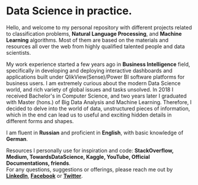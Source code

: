 # Data Science in practice.

Hello, and welcome to my personal repository with different projects related to classification problems, <b>Natural Language Processing</b>, and <b>Machine Learning</b> algorithms. Most of them are based on the materials and resources all over the web from highly qualified talented people and data scientists. 

My work experience started a few years ago in <b>Business Intelligence</b> field, specifically in developing and deploying interactive dashboards and applications built under QlikView(Sense)/Power BI software platforms for business users. I am extremely curious about the modern Data Science world, and rich variety of global issues and tasks unsolved. In 2018 I received Bachelor's in Computer Science, and two years later I graduated with Master (hons.) of Big Data Analysis and Machine Learning. Therefore, I decided to delve into the world of data, unstructured pieces of information, which in the end can lead us to useful and exciting hidden details in different forms and shapes.

I am fluent in <b>Russian</b> and proficient in <b>English</b>, with basic knowledge of <b>German</b>.

Resources I personally use for inspiration and code: <b>StackOverflow, Medium, TowardsDataScience, Kaggle, YouTube, Official Documentations, friends</b>.
<br>For any questions, suggestions or offerings, please reach me out by <b><a href=https://www.linkedin.com/in/andreylapikov/>LinkedIn</a></b>, <b><a href=https://www.facebook.com/andrey.lapikov.92/>Facebook<a/></b> or <b><a href=https://www.twitter.com/AndrewLapikov>Twitter</a></b>.

